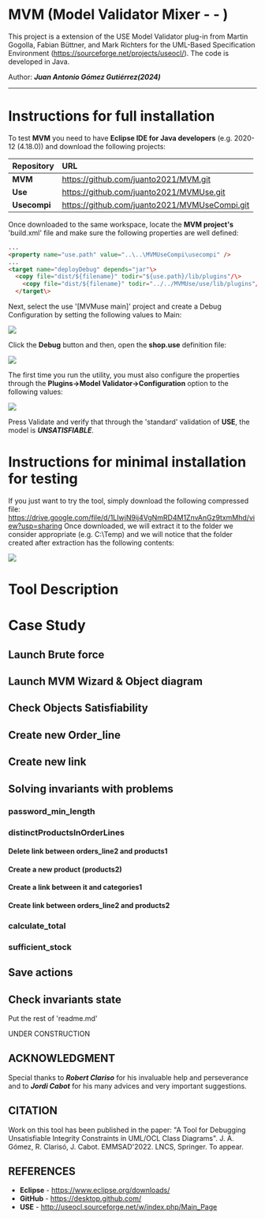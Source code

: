 # MVM (Model Validator Mixer - - )


This project is a extension of the USE Model Validator plug-in from Martin Gogolla, Fabian Büttner, and Mark Richters 
for the UML-Based Specification Environment (https://sourceforge.net/projects/useocl/). The code is developed in Java.

Author: ***Juan Antonio Gómez Gutiérrez(2024)***

----
# Instructions for full installation


To test **MVM** you need to have **Eclipse IDE for Java developers** (e.g. 2020-12 (4.18.0)) and download the following projects:

|Repository    |URL                                            |
|:-------------|:----------------------------------------------|
|**MVM**   	   |https://github.com/juanto2021/MVM.git          |
|**Use**	     |https://github.com/juanto2021/MVMUse.git     |
|**Usecompi**	 |https://github.com/juanto2021/MVMUseCompi.git|



Once downloaded to the same workspace, locate the **MVM project's** 'build.xml' file  and make sure the following properties are well defined:

```html
...
<property name="use.path" value="..\..\MVMUseCompi\usecompi" />
...
<target name="deployDebug" depends="jar"\>
  <copy file="dist/${filename}" todir="${use.path}/lib/plugins"/\>
    <copy file="dist/${filename}" todir="../../MVMUse/use/lib/plugins"/\>
  </target\>
```

Next, select the use '[MVMuse main]' project and create a Debug Configuration by setting the following values to Main:

![](https://github.com/juanto2021/MVM/blob/main/01_Config.png)

Click the **Debug** button and then, open the **shop.use** definition file:

![](https://github.com/juanto2021/MVM/blob/main/02_Open_Specification.png)

The first time you run the utility, you must also configure the properties through the **Plugins->Model Validator->Configuration** option to the following values:
  
![](https://github.com/juanto2021/MVM/blob/main/03_Shop_Properties.png)
  
Press Validate and verify that through the 'standard' validation of **USE**, the model is ***UNSATISFIABLE***.

# Instructions for minimal installation for testing

If you just want to try the tool, simply download the following compressed file:
https://drive.google.com/file/d/1LIwjN9ij4VgNmRD4M1ZnvAnGz9txmMhd/view?usp=sharing
Once downloaded, we will extract it to the folder we consider appropriate (e.g. C:\Temp) and we will notice that the folder created after extraction has the following contents:

![](https://github.com/juanto2021/MVM/blob/main/04_Dir_MVM_Compact.png)




# Tool Description

# Case Study

## Launch Brute force

## Launch MVM Wizard & Object diagram

## Check Objects Satisfiability

## Create new Order_line

## Create new link

## Solving invariants with problems

### password_min_length

### distinctProductsInOrderLines

#### Delete link between orders_line2 and products1

#### Create a new product (products2)

#### Create a link between it and categories1

#### Create link between orders_line2 and products2

### calculate_total

### sufficient_stock

## Save actions

## Check invariants state

Put the rest of 'readme.md'

UNDER CONSTRUCTION

## ACKNOWLEDGMENT
Special thanks to ***Robert Clariso*** for his invaluable help and perseverance and to ***Jordi Cabot*** for his many advices and very important suggestions.

## CITATION

Work on this tool has been published in the paper: 
"A Tool for Debugging Unsatisfiable Integrity Constraints in UML/OCL Class Diagrams". J. A. Gómez, R. Clarisó, J. Cabot. EMMSAD'2022. LNCS, Springer. To appear.

   
## REFERENCES

* **Eclipse** - https://www.eclipse.org/downloads/
* **GitHub**  - https://desktop.github.com/
* **USE**     - http://useocl.sourceforge.net/w/index.php/Main_Page
